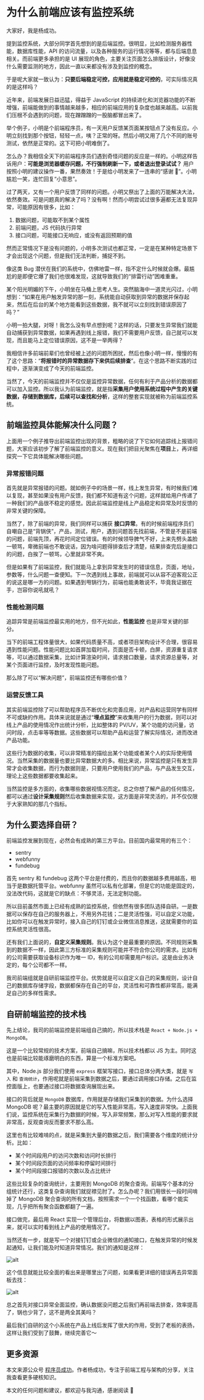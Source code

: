# 为什么前端应该有监控系统

大家好，我是杨成功。

提到监控系统，大部分同学首先想到的是后端监控。很明显，比如检测服务器性能，数据库性能，API 的访问流量，以及各种服务的运行情况等等，都与后端息息相关。而前端更多承担的是 UI 展现的角色，主要关注页面怎么排版设计，好像没什么需要监测的地方，因此一直以来都没有涉及到监控的概念。

于是呢大家就一致认为：**只要后端稳定可控，应用就是稳定可控的**，可实际情况真的是这样吗？

近年来，前端发展日益迅猛，得益于 JavaScript 的持续进化和浏览器功能的不断增强，前端能做到的事情越来越多，相应的前端应用的复杂度也越来越高。以前我们压根不会遇到的问题，现在蹭蹭蹭的一股脑都冒出来了。

举个例子，小明是个前端程序员，有一天用户反馈某页面某按钮点了没有反应。小明立刻找到那个按钮，轻轻一点，咦？正常的呀。然后小明又用了几个不同的账号测试，依然是正常的。这下可把小明难倒了。

怎么办？我相信全天下的前端程序员们遇到奇怪问题的反应是一样的。小明这样告诉用户：**可能是浏览器缓存问题，不行强制刷新一下，或者退出登录试试？** 用户按照小明的建议操作一番，果然奏效！于是给小明发来了一连串的“感谢 🙏”。小明尴尬一笑，连忙回复“小意思”。

过了两天，又有一个用户反馈了同样的问题。小明又祭出了上面的万能解决大法，依然奏效。可是问题真的解决了吗？没有啊！然而小明尝试过很多遍都无法复现异常，可能原因有很多，比如：

1. 数据问题，可能取不到某个属性
2. 前端问题，JS 代码执行异常
3. 接口问题，可能接口无响应，或没有返回预期的值

然而正常情况下是没有问题的，小明多次测试也都正常，一定是在某种特定场景下才会出现这个问题，但是我们无法判断，捕捉不到。

像这类 Bug 潜伏在我们的系统中，仿佛地雷一样，指不定什么时候就会爆。最尴尬的是即便它爆了我们也很难发现，这就导致我们的“排雷行动”困难重重。

某个阳光明媚的下午，小明坐在马桶上思考人生。突然脑海中一道灵光闪过，小明想到：“如果在用户触发异常的那一刻，系统能自动获取到异常的数据并保存起来，然后在后台的某个地方能看到这些数据，我不就可以立刻找到错误原因了吗？”

小明一拍大腿，对呀！我怎么没有早点想到呢？这样的话，只要发生异常我们就能自动捕获到异常数据，如果再遇到线上报错，我们不需要用户反馈，自己就可以发现，而且能马上定位错误原因，这不是一举两得？

我相信许多前端前辈们也曾经被上述的问题所困扰，然后也像小明一样，慢慢的有了这个思路：“**将报错时的异常数据存下来供后续排查**”。在这个思路不断实践的过程中，逐渐演变成了今天的前端监控。

当然了，今天的前端监控并不仅仅是监控异常数据，任何有利于产品分析的数据都可以加入监控。所以我认为前端监控，就是指**采集用户使用系统过程中产生的关键数据，存储到数据库，后续可以查找和分析**，这样的整套实现就被称为前端监控系统。

## 前端监控具体能解决什么问题？

上面用一个例子推导出前端监控出现的背景，粗略的说了下它如何追踪线上报错问题，大家应该初步了解了前端监控的意义。现在我们把目光聚焦在**项目**上，再详细探究一下它具体能解决哪些问题。

### 异常报错问题

首先就是异常报错的问题。就如例子中的场景一样，线上发生异常，有时候我们难以复现，甚至如果没有用户反馈，我们都不知道有这个问题，这样就给用户传递了一种我们的产品很不稳定的感觉。因此前端监控是线上产品稳定和异常及时反馈的非常关键的保障。

当然了，除了前端的异常，我们同样可以捕获 **接口异常**。有的时候前端程序员们自嘲自己是“背锅侠”，产品，测试，用户，遇到问题首先找前端，不管是不是前端的问题，前端先顶，再花时间定位错误。有的时候领导脾气不好，上来先劈头盖脸一顿骂，卑微前端也不敢说话，因为啥问题得排查后才清楚，结果排查完后是接口的问题，白挨了一顿骂，心里就非常不爽。

但是如果有了前端监控，我们就能马上拿到异常发生时的错误信息，页面，地址，参数等，什么问题一查便知。下一次遇到线上事故，前端就可以从容不迫客观公正的说这是哪一方的问题。如果遇到甩锅行为，前端也能勇敢说不，毕竟我证据在手，岂容你说吼就吼？

### 性能检测问题

追踪异常是前端监控最实用的地方，但不光如此，**性能监控** 也是非常关键的部分。

当下的前端工程体量很大，如果代码质量不高，或者项目架构设计不合理，很容易遇到性能问题。性能问题比如首屏加载时间，页面是否卡顿，白屏，资源重复请求等，可以通过数据采集，比如计算渲染时间，请求接口数量，请求资源总量等，对某个页面进行监控，及时发现性能问题。

那么除了可以“解决问题”，前端监控还有哪些价值？

### 运营反馈工具

其实前端监控除了可以帮助程序员不断优化和完善应用，对产品和运营同学有同样不可或缺的作用。具体来说就是通过“**埋点监控**”来收集用户的行为数据，则可以对线上产品的使用情况作出统计分析，比如整体的 PV/UV，某个功能的访问量，访问时段，点击率等等数据。这些数据可以帮助产品和运营了解实际情况，进而改进产品功能。

这些行为数据的收集，可以非常精准的描绘出某个功能或者某个人的实际使用情况。当然采集的数据量也要比异常数据大的多。相比来说，异常监控是只有发生异常才会收集数据，而行为数据则是，只要用户使用我们的产品，与产品发生交互，理论上这些数据都要收集起来。

当然监控是多方面的，收集哪些数据视情况而定。总之你想了解产品的任何情况，都可以通过**设计采集规则**然后收集数据来实现，这方面是非常灵活的，并不仅仅限于大家熟知的那几个指标。

## 为什么要选择自研？

前端监控发展到现在，必然会有成熟的第三方平台。目前国内最常用的有三个：

- sentry
- webfunny
- fundebug

首先 sentry 和 fundebug 这两个平台是付费的，而且你的数据越多费用越高，相当于是数据托管平台。webfunny 虽然可以私有化部署，但是它的功能是固定的，没法改代码，这就是它的缺点：不够灵活，无法定制功能。

所以目前虽然市面上已经有成熟的监控系统，但依然有很多团队选择自研。一是数据可以保存在自己的服务器上，不用另外花钱；二是灵活性强，可以自定义功能，比如你可以在触发异常时，接入自己的钉钉或企业微信消息推送，这就需要你的监控系统灵活性很高。

还有我们上面说的，**自定义采集规则**。我认为这个是最重要的原因。不同规则采集到的数据不一样，因此第三方标准的采集规则可能并不符合你公司的需求。比如有的公司需要获取设备标识作为唯一 ID，有的公司却需要用户标识。这是由业务决定的，每个公司都不一样。

我司前端组就是自研前端监控平台。优势就是可以自定义自己的采集规则，设计自己的数据库存储字段，数据都保存在自己的平台，灵活性和可靠性都非常高，能满足自己的多样性需求。

## 自研前端监控的技术栈

先上结论，我司的前端监控是前端组自己搞的，所以技术栈是 `React + Node.js + MongoDB`。

这是一个比较常规的技术方案，前端自己搞嘛，所以技术栈都以 JS 为主。同时这也是前端比较能琢磨明白的东西，算是一个标准方案吧。

其中，Node.js 部分我们使用 `express` 框架写接口，接口总体分两大类，就是 `写入` 和 `查询统计`，作用呢就是前端采集到数据之后，要通过调用接口存储。之后在监控面版上，也要通过接口将数据查询展现出来。

接口的背后就是 `MongoDB` 数据库，作用就是存储我们采集到的数据。为什么选择 MongoDB 呢？最主要的原因就是它的写入性能非常高，写入速度非常快。上面我们说，监控系统在采集行为数据的时候，写入非常频繁，那么对写入性能的要求就非常高，反观查询反而要求不那么高。

这里也有比较难啃的点，就是采集到大量的数据之后，我们需要各个维度的统计分析。比如：

- 某个时间段用户的访问次数和访问时长排行
- 某个时间段页面的访问频率和停留时间排行
- 某个时间段接口报错的次数以及占比统计

这些比较复杂的查询统计，主要用到 MongoDB 的聚合查询。前端写个基本的分组统计还行，这类复杂查询我们就捉襟见肘了。怎么办呢？我们用很长一段时间啃掉了 MongoDB 聚合查询的所有文档，按照需求一个一个找函数，看哪个能实现，几乎把所有聚合函数都翻了一遍。

接口做完，最后用 React 实现一个管理后台，将数据以图表，表格的形式展示出来，就可以实时看到线上产品的使用情况了。

当然还有一步，就是写一个对接钉钉或企业微信的通知接口，在触发异常的时候发起通知，让我们能及时知道异常情况。我们的通知是这样：

![alt](./images/20220512094939.jpg)

这个信息就能比较全面的看出来是哪里出了问题，如果看更详细的错误再去异常面板去找：

![alt](./images/20220512100007.jpg)

总之首先对接口异常全面监控，确认数据没问题之后我们再前端去排查，效率提高了，锅也少背了，这不是两全其美吗？

最后我们自研的这个小系统在产品上线后发挥了很大的作用，受到了老板的表扬，这样让我们受到了鼓舞，继续完善它～

## 更多资源

本文来源公众号 [程序员成功](https://www.ruims.top/static/wxpub.png)。作者杨成功，专注于前端工程与架构的分享，关注我查看更多硬核知识。

本文的任何问题和建议，都欢迎与我沟通，感谢阅读 🙏

